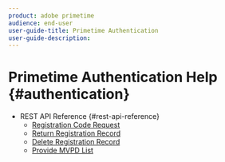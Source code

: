 ```yaml
---
product: adobe primetime
audience: end-user
user-guide-title: Primetime Authentication
user-guide-description: 
---
```


# Primetime Authentication Help {#authentication}

+ REST API Reference {#rest-api-reference}
  + [Registration Code Request](/help/authentication/registration-code-request.md)
  + [Return Registration Record](/help/authentication/return-registration-record.md)
  + [Delete Registration Record](/help/authentication/delete-registration-record.md)
  + [Provide MVPD List](/help/authentication/provide-mvpd-list.md)



